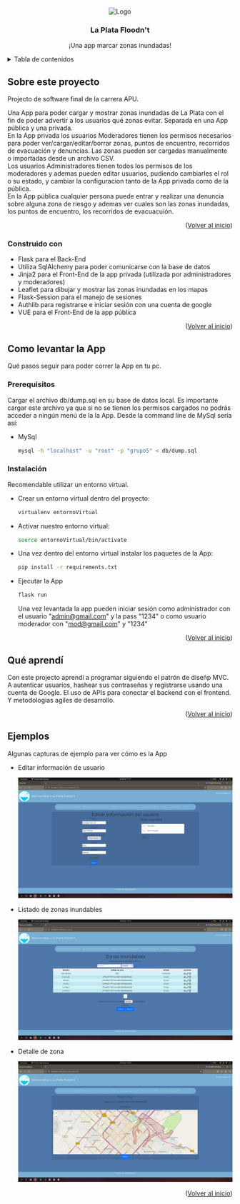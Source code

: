 <a name="readme-top"></a>

<!-- PROJECT LOGO -->
<br />
<div align="center">
    <img src="app/static/images/Logo.png" alt="Logo" width="80" height="80">

  <h3 align="center">La Plata Floodn't</h3>

  <p align="center">
    ¡Una app marcar zonas inundadas!
    
  </p>
</div>

<!-- TABLE OF CONTENTS -->
<details>
  <summary>Tabla de contenidos</summary>
  <ol>
    <li>
      <a href="#sobre-este-proyecto">Sobre este proyecto</a>
      <ul>
        <li><a href="#construido-con">Construido con</a></li>
      </ul>
    </li>
    <li>
      <a href="#como-levantar-la-app">Como levantar la App</a>
      <ul>
        <li><a href="#prerequisitos">Prerequisitos</a></li>
        <li><a href="#instalación">Instalación</a></li>
      </ul>
    </li>
    <li><a href="#qué-aprendí">Qué aprendí</a></li>
    <li><a href="#ejemplos">Ejemplos</a></li>
  </ol>
</details>

## Sobre este proyecto
Projecto de software final de la carrera APU. 

Una App para poder cargar y mostrar zonas inundadas de La Plata con el fin de poder advertir a los usuarios qué zonas evitar.
Separada en una App pública y una privada. <br />
En la App privada los usuarios Moderadores tienen los permisos necesarios para poder ver/cargar/editar/borrar zonas, puntos de encuentro, recorridos de evacuación y denuncias. Las zonas pueden ser cargadas manualmente o importadas desde un archivo CSV. <br />
Los usuarios Administradores tienen todos los permisos de los moderadores y ademas pueden editar usuarios, pudiendo cambiarles el rol o su estado, y cambiar la configuracion tanto de la App privada como de la pública. <br />
En la App pública cualquier persona puede entrar y realizar una denuncia sobre alguna zona de riesgo y ademas ver cuales son las zonas inundadas, los puntos de encuentro, los recorridos de evacuacuión. 

<p align="right">(<a href="#readme-top">Volver al inicio</a>)</p>

### Construido con
* Flask para el Back-End
* Utiliza SqlAlchemy para poder comunicarse con la base de datos
* Jinja2 para el Front-End de la app privada (utilizada por administradores y moderadores)
* Leaflet para dibujar y mostrar las zonas inundadas en los mapas
* Flask-Session para el manejo de sesiones
* Authlib para registrarse e iniciar sesión con una cuenta de google
* VUE para el Front-End de la app pública

<p align="right">(<a href="#readme-top">Volver al inicio</a>)</p>

## Como levantar la App
Qué pasos seguir para poder correr la App en tu pc.
### Prerequisitos
Cargar el archivo db/dump.sql en su base de datos local. Es importante cargar este archivo ya que si no se tienen los permisos cargados no podrás acceder a ningún menú de la la App.
Desde la command line de MySql sería así:
* MySql
  ```sh
  mysql -h "localhost" -u "root" -p "grupo5" < db/dump.sql
  ```
### Instalación
Recomendable utilizar un entorno virtual. 
* Crear un entorno virtual dentro del proyecto:
  ```sh
  virtualenv entornoVirtual
  ```
* Activar nuestro entorno virtual:
  ```sh
  source entornoVirtual/bin/activate
  ```
* Una vez dentro del entorno virtual instalar los paquetes de la App:
  ```sh
  pip install -r requirements.txt
  ```
* Ejecutar la App
  ```sh
  flask run
  ```
  Una vez levantada la app pueden iniciar sesión como administrador con el usuario "admin@gmail.com" y la pass "1234" o como usuario moderador con "mod@gmail.com" y "1234"
  
<p align="right">(<a href="#readme-top">Volver al inicio</a>)</p>
  
## Qué aprendí
Con este projecto aprendí a programar siguiendo el patrón de diseñp MVC. A autenticar usuarios, hashear sus contraseñas y registrarse usando una cuenta de Google. El uso de APIs para conectar el backend con el frontend. Y metodologias agiles de desarrollo. 

<p align="right">(<a href="#readme-top">Volver al inicio</a>)</p>

## Ejemplos
Algunas capturas de ejemplo para ver cómo es la App
* Editar información de usuario
  <div align="center">
    <img src="app/static/images/edit-user.png" alt="Logo" >
  </div>
* Listado de zonas inundables
  <div align="center">
    <img src="app/static/images/zonas-inundables.png" alt="Logo" >
  </div>
* Detalle de zona
  <div align="center">
    <img src="app/static/images/zona-inundada.png" alt="Logo" >
  </div>

  <p align="right">(<a href="#readme-top">Volver al inicio</a>)</p>
